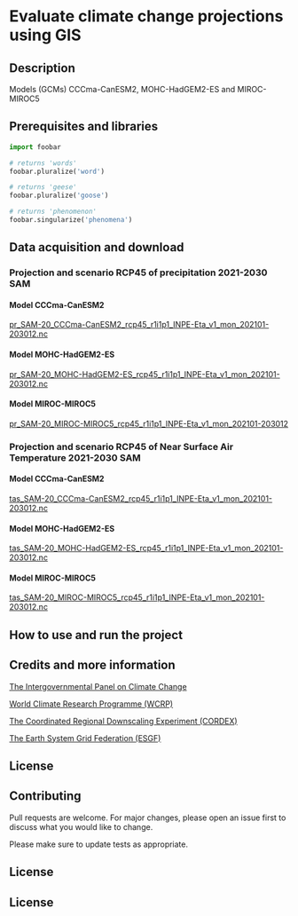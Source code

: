 # Evaluate climate change projections using GIS

## Description

Models (GCMs) CCCma-CanESM2, MOHC-HadGEM2-ES and MIROC-MIROC5

## Prerequisites and libraries

```python
import foobar

# returns 'words'
foobar.pluralize('word')

# returns 'geese'
foobar.pluralize('goose')

# returns 'phenomenon'
foobar.singularize('phenomena')
```

## Data acquisition and download

### Projection and scenario RCP45 of precipitation 2021-2030 SAM  

#### Model CCCma-CanESM2
[pr_SAM-20_CCCma-CanESM2_rcp45_r1i1p1_INPE-Eta_v1_mon_202101-203012.nc](http://esg-dn1.nsc.liu.se/thredds/fileServer/esg_dataroot3/cordexdata/cordex/output/SAM-20/INPE/CCCma-CanESM2/rcp45/r1i1p1/INPE-Eta/v1/mon/pr/v20180507/pr_SAM-20_CCCma-CanESM2_rcp45_r1i1p1_INPE-Eta_v1_mon_202101-203012.nc)
#### Model MOHC-HadGEM2-ES
[pr_SAM-20_MOHC-HadGEM2-ES_rcp45_r1i1p1_INPE-Eta_v1_mon_202101-203012.nc](http://esg-dn1.nsc.liu.se/thredds/fileServer/esg_dataroot3/cordexdata/cordex/output/SAM-20/INPE/MOHC-HadGEM2-ES/rcp45/r1i1p1/INPE-Eta/v1/mon/pr/v20180507/pr_SAM-20_MOHC-HadGEM2-ES_rcp45_r1i1p1_INPE-Eta_v1_mon_202101-203012.nc)
#### Model MIROC-MIROC5
[pr_SAM-20_MIROC-MIROC5_rcp45_r1i1p1_INPE-Eta_v1_mon_202101-203012](http://esg-dn1.nsc.liu.se/thredds/fileServer/esg_dataroot3/cordexdata/cordex/output/SAM-20/INPE/MIROC-MIROC5/rcp45/r1i1p1/INPE-Eta/v1/mon/pr/v20180507/pr_SAM-20_MIROC-MIROC5_rcp45_r1i1p1_INPE-Eta_v1_mon_202101-203012.nc)

### Projection and scenario RCP45 of Near Surface Air Temperature 2021-2030 SAM 

#### Model CCCma-CanESM2
[tas_SAM-20_CCCma-CanESM2_rcp45_r1i1p1_INPE-Eta_v1_mon_202101-203012.nc](http://esg-dn1.nsc.liu.se/thredds/fileServer/esg_dataroot3/cordexdata/cordex/output/SAM-20/INPE/CCCma-CanESM2/rcp45/r1i1p1/INPE-Eta/v1/mon/tas/v20180507/tas_SAM-20_CCCma-CanESM2_rcp45_r1i1p1_INPE-Eta_v1_mon_202101-203012.nc)
#### Model MOHC-HadGEM2-ES
[tas_SAM-20_MOHC-HadGEM2-ES_rcp45_r1i1p1_INPE-Eta_v1_mon_202101-203012.nc](http://esg-dn1.nsc.liu.se/thredds/fileServer/esg_dataroot3/cordexdata/cordex/output/SAM-20/INPE/MOHC-HadGEM2-ES/rcp45/r1i1p1/INPE-Eta/v1/mon/tas/v20180507/tas_SAM-20_MOHC-HadGEM2-ES_rcp45_r1i1p1_INPE-Eta_v1_mon_202101-203012.nc)
#### Model MIROC-MIROC5
[tas_SAM-20_MIROC-MIROC5_rcp45_r1i1p1_INPE-Eta_v1_mon_202101-203012.nc](http://esg-dn1.nsc.liu.se/thredds/fileServer/esg_dataroot3/cordexdata/cordex/output/SAM-20/INPE/MIROC-MIROC5/rcp45/r1i1p1/INPE-Eta/v1/mon/tas/v20180507/tas_SAM-20_MIROC-MIROC5_rcp45_r1i1p1_INPE-Eta_v1_mon_202101-203012.nc)

## How to use and run the project

## 

## Credits and more information

[The Intergovernmental Panel on Climate Change](https://www.ipcc.ch/)

[World Climate Research Programme (WCRP)](https://www.wcrp-climate.org/)

[The Coordinated Regional Downscaling Experiment (CORDEX)](https://cordex.org/)

[The Earth System Grid Federation (ESGF)](https://esgf.llnl.gov/)


## License


## Contributing

Pull requests are welcome. For major changes, please open an issue first
to discuss what you would like to change.

Please make sure to update tests as appropriate.

## License

## License
